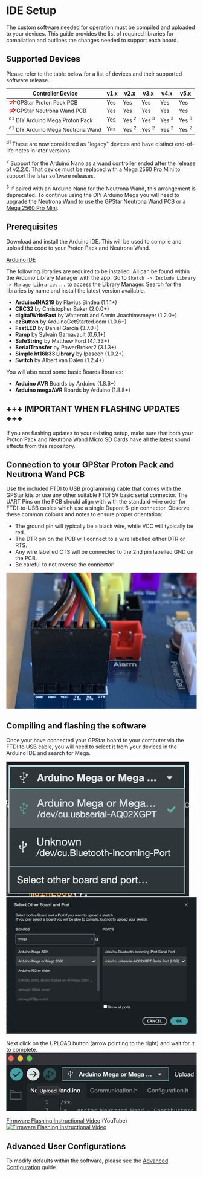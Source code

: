 # IDE Setup

The custom software needed for operation must be compiled and uploaded to your devices. This guide provides the list of required libraries for compilation and outlines the changes needed to support each board.

## Supported Devices

Please refer to the table below for a list of devices and their supported software release.

| Controller Device | v1.x | v2.x | v3.x | v4.x | v5.x |
|-------------------|------|------|------|------|------|
| <img src='images/gpstar_logo.png' width=20 align="left"/> GPStar Proton Pack PCB   | Yes | Yes | Yes | Yes | Yes |
| <img src='images/gpstar_logo.png' width=20 align="left"/> GPStar Neutrona Wand PCB | Yes | Yes | Yes | Yes | Yes |
| <sup>d1</sup> DIY Arduino Mega Proton Pack   | Yes | Yes <sup>2</sup> | Yes <sup>3</sup> | Yes <sup>3</sup> | Yes <sup>3</sup> |
| <sup>d1</sup> DIY Arduino Mega Neutrona Wand | Yes | Yes <sup>2</sup> | Yes <sup>2</sup> | Yes <sup>2</sup> | Yes <sup>2</sup> |

<sup>d1</sup> These are now considered as "legacy" devices and have distinct end-of-life notes in later versions.

<sup>2</sup> Support for the Arduino Nano as a wand controller ended after the release of v2.2.0. That device must be replaced with a [Mega 2560 Pro Mini](https://www.amazon.com/s?k=Mega+2560+PRO+MINI) to support the later software releases.

<sup>3</sup> If paired with an Arduino Nano for the Neutrona Wand, this arrangement is deprecated. To continue using the DIY Arduino Mega you will need to upgrade the Neutrona Wand to use the GPStar Neutrona Wand PCB or a [Mega 2560 Pro Mini](https://www.amazon.com/s?k=Mega+2560+PRO+MINI).

## Prerequisites

Download and install the Arduino IDE. This will be used to compile and upload the code to your Proton Pack and Neutrona Wand.

[Arduino IDE](https://www.arduino.cc/en/software)

The following libraries are required to be installed. All can be found within the Arduino Library Manager with the app. Go to `Sketch -> Include Library -> Manage Libraries...` to access the Library Manager. Search for the libraries by name and install the latest version available.

- **ArduinoINA219** by Flavius Bindea (1.1.1+)
- **CRC32** by Christopher Baker (2.0.0+)
- **digitalWriteFast** by Watterott and Armin Joachimsmeyer (1.2.0+)
- **ezButton** by ArduinoGetStarted.com (1.0.6+)
- **FastLED** by Daniel Garcia (3.7.0+)
- **Ramp** by Sylvain Garnavault (0.6.1+)
- **SafeString** by Matthew Ford (4.1.33+)
- **SerialTransfer** by PowerBroker2 (3.1.3+)
- **Simple ht16k33 Library** by Ipaseen (1.0.2+)
- **Switch** by Albert van Dalen (1.2.4+)

You will also need some basic Boards libraries:

- **Arduino AVR** Boards by Arduino (1.8.6+)
- **Arduino megaAVR** Boards by Arduino (1.8.8+)

## +++ IMPORTANT WHEN FLASHING UPDATES +++

If you are flashing updates to your existing setup, make sure that both your Proton Pack and Neutrona Wand Micro SD Cards have all the latest sound effects from this repository.

## Connection to your GPStar Proton Pack and Neutrona Wand PCB

Use the included FTDI to USB programming cable that comes with the GPStar kits or use any other suitable FTDI 5V basic serial connector. The UART Pins on the PCB should align with with the standard wire order for FTDI-to-USB cables which use a single Dupont 6-pin connector. Observe these common colours and notes to ensure proper orientation:

- The ground pin will typically be a black wire, while VCC will typically be red.
- The DTR pin on the PCB will connect to a wire labelled either DTR or RTS.
- Any wire labelled CTS will be connected to the 2nd pin labelled GND on the PCB.
- Be careful to not reverse the connector!

![UART Connection](images/uart_pack.jpg)

## Compiling and flashing the software

Once your have connected your GPStar board to your computer via the FTDI to USB cable, you will need to select it from your devices in the Arduino IDE and search for Mega.

![Board Selection](images/flash-gpstar-1.png)
![Board Selection Mega](images/flash-gpstar-2.png)

Next click on the UPLOAD button (arrow pointing to the right) and wait for it to complete.
![Board Selection Mega](images/flash-gpstar-3.png)

[Firmware Flashing Instructional Video](https://www.youtube.com/watch?v=J-P8rl3Hzck) (YouTube)
[![Firmware Flashing Instructional Video](https://img.youtube.com/vi/J-P8rl3Hzck/maxresdefault.jpg)](https://www.youtube.com/watch?v=J-P8rl3Hzck)

## Advanced User Configurations

To modify defaults within the software, please see the [Advanced Configuration](ADVCONFIG.md) guide.
